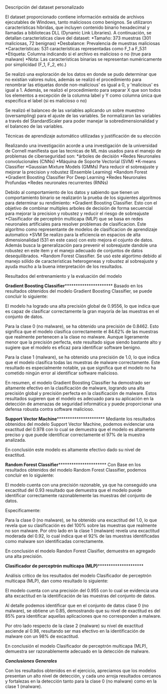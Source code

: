 Descripción del dataset personalizado

El dataset proporcionado contiene información extraída de archivos ejecutables de
Windows, tanto maliciosos como benignos. Se utilizaron características híbridas,
que incluyen contenido binario hexadecimal y llamadas a bibliotecas DLL (Dynamic
Link Libraries). A continuación, se detallan características clave del dataset:
	*Tamaño: 373 muestras (301 maliciosas, 72 benignas)
	*Desbalance: Prevalencia de muestras maliciosas
	*Características: 531 características representadas como F_1 a F_531
	*Etiqueta: Columna indicando si el archivo es malicioso o no (true para malware)
	*Nota: Las características binarias se representan numéricamente por simplicidad (F_1, F_2, etc.)

Se realizó una exploración de los datos en donde se pudo determinar que no existían valores nulos, además se realizó el procedimiento para renombrar las etiquetas donde non-malicious' es igual a 0, y 'malicious' es igual a 1.
Además, se realizó el procedimiento para separar X que son todos los elementos a excepción de la columna label y Y como columna única que especifica el label (si es malicioso o no)

Se realizó el balanceo de las variables aplicando un sobre muestreo (oversampling) para el ajuste de las variables.
Se normalizaron las variables a través del StandardScaler para poder manejar la sobredimensionalidad y el balanceo de las variables.


Técnicas de aprendizaje automático utilizadas y justificación de su elección

Realizando una investigación acorde a una investigación de la universidad de Cornell manifiesta que las tecnicas de ML más usados para el manejo de problemas de ciberseguridad son:
	*árboles de decisión
	*Redes Neuronales convolucionales (CNNs)
	*Máquina de Soporte Vectorial (SVM)
	*K-means Classifier
	*Gaussian Mixture Models (GMMs)
Para reducir el sobreajuste y mejorar la precision y robustez (Ensemble Learning)
	*Random Forest
	*Gradient Boosting Classifier
Por Deep Learning
	*Redes Neuronales Profundas
	*Redes neuronales recurrentes (RNNs)

Debido al comportamiento de los datos y sabiendo que tienen un comportamiento binario se realizarón la prueba de los siguientes algoritmos para determinar su rendimiento:
	*Gradient Boosting Classifier. Esto con el objetivo de combinar multiples arboles de decisión de forma secuencial para mejorar la precision y robustez y reducir el riesgo de 	sobreajuste
	*Clasificador de perceptrón multicapa (MLP) que se basa en redes neuronales artificiales para resolver problemas de clasificacion. Este algorítmo como representante de modelos de clasificacion de aprendizaje automatico
	*SVM Se realizo para la eficiencia en espacios de alta dimensionalidad (531 en este caso) con esto mejora el cojunto de datos. Además busca la generalización para prevenir el 	sobreajuste dandole una robustez en este item y el manejo adecuado de conjuntos de datos desequilibrados.
	*Random Forest Classifier. Se usó este algortimo debido al manejo sólido de caracteristicas heterogeneas y robustez al sobreajuste y ayuda mucho a la buena interpretación de los 	resultados.



Resultados del entrenamiento y la evaluación del modelo

**********************Gradient Boosting Classifier********************************************
Basado en los resultados obtenidos del modelo Gradient Boosting Classifier, se puede concluir lo siguiente:

El modelo ha logrado una alta precisión global de 0.9556, lo que indica que es capaz de clasificar correctamente la gran mayoría de las muestras en el conjunto de datos.

Para la clase 0 (no malware), se ha obtenido una precisión de 0.8462. Esto significa que el modelo clasifica correctamente el 84.62% de las muestras que realmente pertenecen a la clase no malware. Aunque ligeramente menor que la precisión perfecta, este resultado sigue siendo bastante alto y sugiere que el modelo es eficaz para identificar software benigno.

Para la clase 1 (malware), se ha obtenido una precisión de 1.0, lo que indica que el modelo clasifica todas las muestras de malware correctamente. Este resultado es especialmente notable, ya que significa que el modelo no ha cometido ningún error al identificar software malicioso.

En resumen, el modelo Gradient Boosting Classifier ha demostrado ser altamente efectivo en la clasificación de malware, logrando una alta precisión global y precisión perfecta en la clasificación de malware. Estos resultados sugieren que el modelo es adecuado para su aplicación en la detección de amenazas de seguridad informática y puede proporcionar una defensa robusta contra software malicioso.

**********************Support Vector Machine********************************************
Mediante los resultados obtenidos del modelo Support Vector Machine, podemos evidenciar una exactitud del 0.978 con lo cual se demuestra que el modelo es altamente preciso y que puede identificar correctamente el 97% de la muestra analizada.

En conclusión este modelo es altamente efectivo dado su nivel de exactitud. 


**********************Random Forest Classifier********************************************
Con Base en los resultados obtenidos del modelo Random Forest Classifier, podemos concluir en lo siguiente:

El modelo cuenta con una precisión razonable, ya que ha conseguido una excactitud del 0.93 resultado que demuestra que el modelo puede identificar correctamente razonablemente las muestras del conjunto de datos. 

Especificamente: 

Para la clase 0 (no malware), se ha obtenido una excactitud del 1.0, lo que revela que su clasificación es del 100% sobre las muestras que realmente no son malware.
Por otro lado en la clase 1 (malware) revela una excactitud moderada del 0.92, lo cual indica que el 92% de las muestras identificadas como malware son identificadas correctamente.

En conclusión el modelo Randon Forest Clasifier, demuestra en agregado una alta precisión.


**********************Clasificador de perceptrón multicapa (MLP)*******************************************

Análisis crítico de los resultados del modelo Clasificador de perceptrón multicapa (MLP), dan como resultado lo siguiente: 

El modelo cuenta con una precisión del 0.955 con lo cual se evidencia una alta excactitud en la identificación de las muestras del conjunto de datos. 

Al detalle podemos identificar que en el conjunto de datos clase 0 (no malware), se obtiene un 0.85, demostrando que su nivel de exactitud es del 85% para identificar aquellas aplicaciones que no corresponden a malware. 

Por otro lado respecto de la clase 2 (malware) su nivel de exactitud asciende al 0.98, resultando ser mas efectivo en la identificación de malware con un 98% de excactitud. 

En conclusión el modelo Clasificador de perceptrón multicapa (MLP), demuestra ser razonablemente adecuado en la detección de malware. 

*********Conclusiones Generales*********

Con los resultados obtenidos en el ejercicio, apreciamos que los modelos presentan un alto nivel de detección, y cada uno arroja resultados cercanos y fortalezas en la detección tanto para la clase 0 (no malware) como en la clase 1 (malware). 
